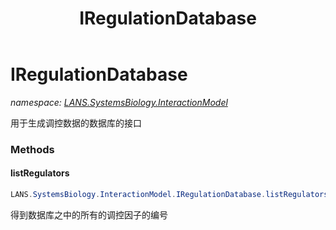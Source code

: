 ﻿---
title: IRegulationDatabase
---

# IRegulationDatabase
_namespace: [LANS.SystemsBiology.InteractionModel](N-LANS.SystemsBiology.InteractionModel.html)_

用于生成调控数据的数据库的接口

### Methods

#### listRegulators
```csharp
LANS.SystemsBiology.InteractionModel.IRegulationDatabase.listRegulators
```
得到数据库之中的所有的调控因子的编号




